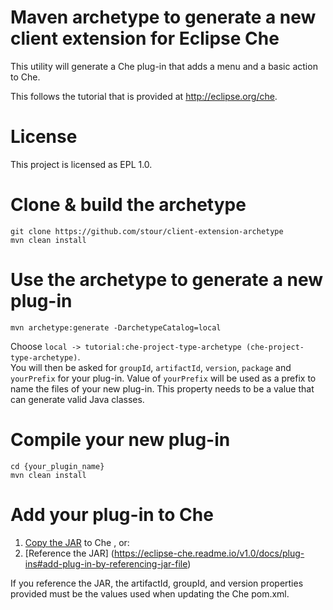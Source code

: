 # Maven archetype to generate a new client extension for Eclipse Che
This utility will generate a Che plug-in that adds a menu and a basic action to Che.

This follows the tutorial that is provided at http://eclipse.org/che.

# License
This project is licensed as EPL 1.0.

# Clone & build the archetype
    git clone https://github.com/stour/client-extension-archetype
    mvn clean install

# Use the archetype to generate a new plug-in
    mvn archetype:generate -DarchetypeCatalog=local
Choose `local -> tutorial:che-project-type-archetype (che-project-type-archetype)`.   
You will then be asked for `groupId`, `artifactId`, `version`, `package` and `yourPrefix` for your plug-in.
Value of `yourPrefix` will be used as a prefix to name the files of your new plug-in. This property needs to be a value that can generate valid Java classes.

# Compile your new plug-in
    cd {your_plugin_name}
    mvn clean install

# Add your plug-in to Che
1. [Copy the JAR](https://eclipse-che.readme.io/v1.0/docs/plug-ins#add-plug-in-by-copying-jar-file) to Che , or:
2. [Reference the JAR] (https://eclipse-che.readme.io/v1.0/docs/plug-ins#add-plug-in-by-referencing-jar-file)

If you reference the JAR, the artifactId, groupId, and version properties provided must be the values used when updating the Che pom.xml.
